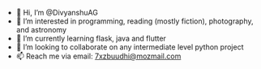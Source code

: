- 👋 Hi, I’m @DivyanshuAG
- 👀 I’m interested in programming, reading (mostly fiction), photography, and astronomy
- 🌱 I’m currently learning flask, java and flutter
- 💞️ I’m looking to collaborate on any intermediate level python project
- 📫 Reach me via email: 7xzbuudhi@mozmail.com
<!---
DivyanshuAG/DivyanshuAG is a ✨ special ✨ repository because its `README.md` (this file) appears on your GitHub profile.
You can click the Preview link to take a look at your changes.
--->
